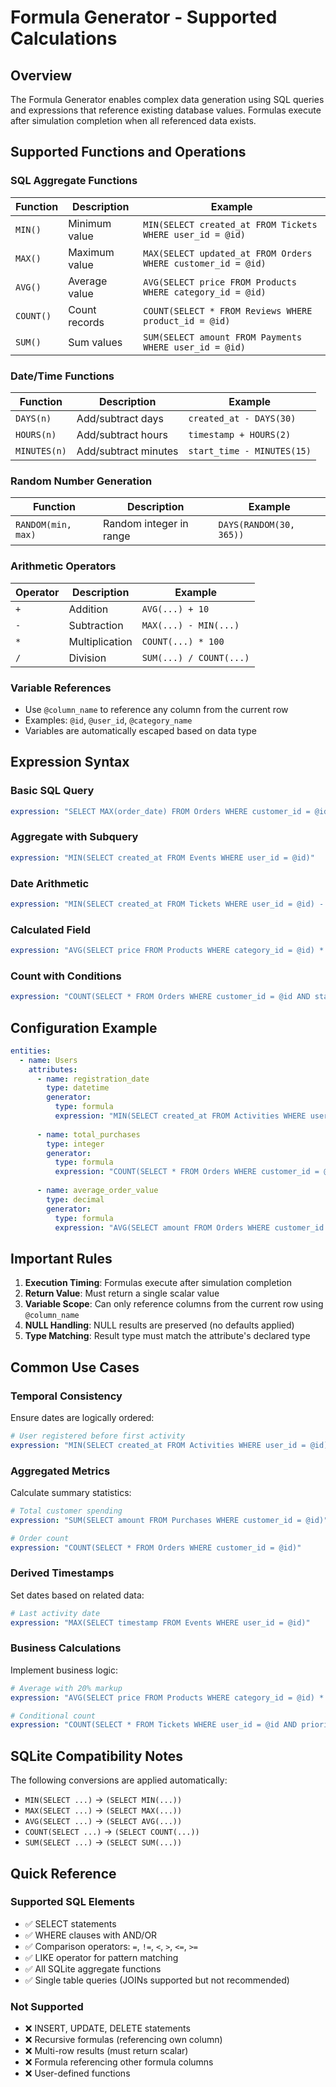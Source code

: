 # Formula Generator - Supported Calculations

## Overview
The Formula Generator enables complex data generation using SQL queries and expressions that reference existing database values. Formulas execute after simulation completion when all referenced data exists.

## Supported Functions and Operations

### SQL Aggregate Functions
| Function | Description | Example |
|----------|-------------|---------|
| `MIN()` | Minimum value | `MIN(SELECT created_at FROM Tickets WHERE user_id = @id)` |
| `MAX()` | Maximum value | `MAX(SELECT updated_at FROM Orders WHERE customer_id = @id)` |
| `AVG()` | Average value | `AVG(SELECT price FROM Products WHERE category_id = @id)` |
| `COUNT()` | Count records | `COUNT(SELECT * FROM Reviews WHERE product_id = @id)` |
| `SUM()` | Sum values | `SUM(SELECT amount FROM Payments WHERE user_id = @id)` |

### Date/Time Functions
| Function | Description | Example |
|----------|-------------|---------|
| `DAYS(n)` | Add/subtract days | `created_at - DAYS(30)` |
| `HOURS(n)` | Add/subtract hours | `timestamp + HOURS(2)` |
| `MINUTES(n)` | Add/subtract minutes | `start_time - MINUTES(15)` |

### Random Number Generation
| Function | Description | Example |
|----------|-------------|---------|
| `RANDOM(min, max)` | Random integer in range | `DAYS(RANDOM(30, 365))` |

### Arithmetic Operators
| Operator | Description | Example |
|----------|-------------|---------|
| `+` | Addition | `AVG(...) + 10` |
| `-` | Subtraction | `MAX(...) - MIN(...)` |
| `*` | Multiplication | `COUNT(...) * 100` |
| `/` | Division | `SUM(...) / COUNT(...)` |

### Variable References
- Use `@column_name` to reference any column from the current row
- Examples: `@id`, `@user_id`, `@category_name`
- Variables are automatically escaped based on data type

## Expression Syntax

### Basic SQL Query
```yaml
expression: "SELECT MAX(order_date) FROM Orders WHERE customer_id = @id"
```

### Aggregate with Subquery
```yaml
expression: "MIN(SELECT created_at FROM Events WHERE user_id = @id)"
```

### Date Arithmetic
```yaml
expression: "MIN(SELECT created_at FROM Tickets WHERE user_id = @id) - DAYS(RANDOM(30, 365))"
```

### Calculated Field
```yaml
expression: "AVG(SELECT price FROM Products WHERE category_id = @id) * 1.2"
```

### Count with Conditions
```yaml
expression: "COUNT(SELECT * FROM Orders WHERE customer_id = @id AND status = 'completed')"
```

## Configuration Example

```yaml
entities:
  - name: Users
    attributes:
      - name: registration_date
        type: datetime
        generator:
          type: formula
          expression: "MIN(SELECT created_at FROM Activities WHERE user_id = @id) - DAYS(RANDOM(30, 365))"
          
      - name: total_purchases
        type: integer
        generator:
          type: formula
          expression: "COUNT(SELECT * FROM Orders WHERE customer_id = @id)"
          
      - name: average_order_value
        type: decimal
        generator:
          type: formula
          expression: "AVG(SELECT amount FROM Orders WHERE customer_id = @id)"
```

## Important Rules

1. **Execution Timing**: Formulas execute after simulation completion
2. **Return Value**: Must return a single scalar value
3. **Variable Scope**: Can only reference columns from the current row using `@column_name`
4. **NULL Handling**: NULL results are preserved (no defaults applied)
5. **Type Matching**: Result type must match the attribute's declared type

## Common Use Cases

### Temporal Consistency
Ensure dates are logically ordered:
```yaml
# User registered before first activity
expression: "MIN(SELECT created_at FROM Activities WHERE user_id = @id) - DAYS(RANDOM(30, 365))"
```

### Aggregated Metrics
Calculate summary statistics:
```yaml
# Total customer spending
expression: "SUM(SELECT amount FROM Purchases WHERE customer_id = @id)"

# Order count
expression: "COUNT(SELECT * FROM Orders WHERE customer_id = @id)"
```

### Derived Timestamps
Set dates based on related data:
```yaml
# Last activity date
expression: "MAX(SELECT timestamp FROM Events WHERE user_id = @id)"
```

### Business Calculations
Implement business logic:
```yaml
# Average with 20% markup
expression: "AVG(SELECT price FROM Products WHERE category_id = @id) * 1.2"

# Conditional count
expression: "COUNT(SELECT * FROM Tickets WHERE user_id = @id AND priority = 'high')"
```

## SQLite Compatibility Notes

The following conversions are applied automatically:
- `MIN(SELECT ...)` → `(SELECT MIN(...))`
- `MAX(SELECT ...)` → `(SELECT MAX(...))`
- `AVG(SELECT ...)` → `(SELECT AVG(...))`
- `COUNT(SELECT ...)` → `(SELECT COUNT(...))`
- `SUM(SELECT ...)` → `(SELECT SUM(...))`

## Quick Reference

### Supported SQL Elements
- ✅ SELECT statements
- ✅ WHERE clauses with AND/OR
- ✅ Comparison operators: `=`, `!=`, `<`, `>`, `<=`, `>=`
- ✅ LIKE operator for pattern matching
- ✅ All SQLite aggregate functions
- ✅ Single table queries (JOINs supported but not recommended)

### Not Supported
- ❌ INSERT, UPDATE, DELETE statements
- ❌ Recursive formulas (referencing own column)
- ❌ Multi-row results (must return scalar)
- ❌ Formula referencing other formula columns
- ❌ User-defined functions